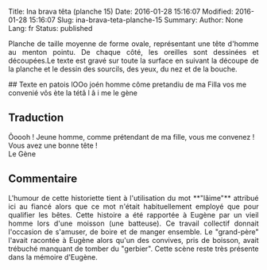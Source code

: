 Title: Ina brava têta (planche 15)
Date: 2016-01-28 15:16:07
Modified: 2016-01-28 15:16:07
Slug: ina-brava-teta-planche-15
Summary: 
Author: None
Lang: fr
Status: published

<p style="text-align:justify;">Planche de taille moyenne de forme ovale, représentant une tête d'homme au menton pointu. De chaque côté, les oreilles sont dessinées et découpées.Le texte est gravé sur toute la surface en suivant la découpe de la planche et le dessin des sourcils, des yeux, du nez et de la bouche.</p>

<img style="float: left;" alt="" src="{static}/images/planche_15.png">
## Texte en patois
lOOo  joén homme côme pretandiu de ma Filla vos me convenié vôs ète la tétâ  l â i me	   
le gène         
 

## Traduction
Ôoooh !  Jeune homme, comme prétendant de ma fille, vous me convenez !  Vous avez une bonne tête !  
Le Gène

## Commentaire
<p style="text-align:justify;">L'humour de cette historiette tient à l'utilisation du mot **"lâime"** attribué ici au fiancé alors que ce mot n'était habituellement employé que pour qualifier les bêtes.
Cette histoire a été rapportée à Eugène par un vieil homme lors d'une moisson (une batteuse). Ce travail collectif donnait l'occasion de s'amuser, de boire et de manger ensemble. Le "grand-père" l'avait racontée à Eugène alors qu'un des convives, pris de boisson, avait trébuché manquant de tomber du "gerbier".  Cette scène reste très présente dans la mémoire d'Eugène.</p>
